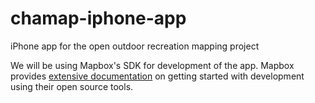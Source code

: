 # chamap-iphone-app
iPhone app for the open outdoor recreation mapping project

We will be using Mapbox's SDK for development of the app. Mapbox provides [extensive documentation](https://www.mapbox.com/android-sdk/) on getting started with development using their open source tools. 
